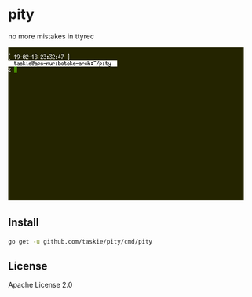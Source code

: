 # pity

no more mistakes in ttyrec

![pity](images/example.gif)

## Install

```bash
go get -u github.com/taskie/pity/cmd/pity
```

## License

Apache License 2.0
